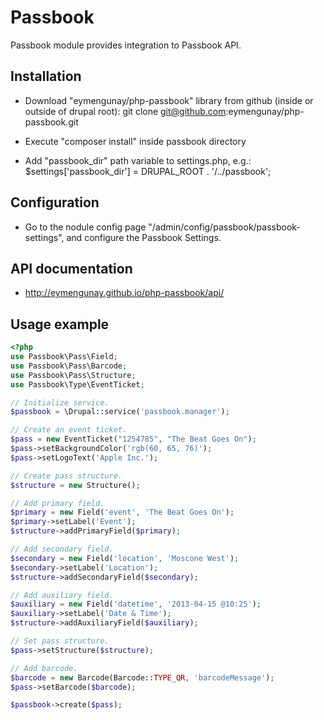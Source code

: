 Passbook
================================================================================
Passbook module provides integration to Passbook API.

Installation
--------------------------------------------------------------------------------
  - Download "eymengunay/php-passbook" library from github (inside or outside of drupal root):
    git clone git@github.com:eymengunay/php-passbook.git
  
  - Execute "composer install" inside passbook directory

  - Add "passbook_dir" path variable to settings.php, e.g.:
    $settings['passbook_dir'] = DRUPAL_ROOT . '/../passbook';
    
Configuration
--------------------------------------------------------------------------------
  - Go to the nodule config page "/admin/config/passbook/passbook-settings",
   and configure the Passbook Settings.
   
API documentation
--------------------------------------------------------------------------------
  - http://eymengunay.github.io/php-passbook/api/
   
Usage example
--------------------------------------------------------------------------------
```php
<?php
use Passbook\Pass\Field;
use Passbook\Pass\Barcode;
use Passbook\Pass\Structure;
use Passbook\Type\EventTicket;

// Initialize service.
$passbook = \Drupal::service('passbook.manager');

// Create an event ticket.
$pass = new EventTicket("1254785", "The Beat Goes On");
$pass->setBackgroundColor('rgb(60, 65, 76)');
$pass->setLogoText('Apple Inc.');

// Create pass structure.
$structure = new Structure();

// Add primary field.
$primary = new Field('event', 'The Beat Goes On');
$primary->setLabel('Event');
$structure->addPrimaryField($primary);

// Add secondary field.
$secondary = new Field('location', 'Moscone West');
$secondary->setLabel('Location');
$structure->addSecondaryField($secondary);

// Add auxiliary field.
$auxiliary = new Field('datetime', '2013-04-15 @10:25');
$auxiliary->setLabel('Date & Time');
$structure->addAuxiliaryField($auxiliary);

// Set pass structure.
$pass->setStructure($structure);

// Add barcode.
$barcode = new Barcode(Barcode::TYPE_QR, 'barcodeMessage');
$pass->setBarcode($barcode);

$passbook->create($pass);
````
